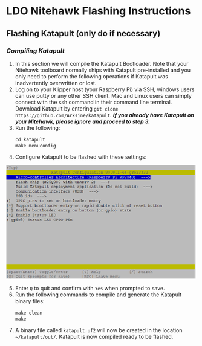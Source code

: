 # LDO Nitehawk Flashing Instructions

## Flashing Katapult (only do if necessary)
### _Compiling Katapult_
1. In this section we will compile the Katapult Bootloader. Note that your Nitehawk toolboard normally ships with Katapult pre-installed and you only need to perform the following operations if Katapult was inadvertently overwritten or lost. 
2. Log on to your Klipper host (your Raspberry Pi) via SSH, windows users can use putty or any other SSH client. Mac and Linux users can simply connect with the ssh command in their command line terminal. Download Katapult by entering `git clone https://github.com/Arksine/katapult`. **_If you already have Katapult on your Nitehawk, please ignore and proceed to step 3._**
3. Run the following:
   ```
   cd katapult
   make menuconfig
   ```
4. Configure Katapult to be flashed with these settings:
<img src="https://github.com/TheMasterOfTech/LDO-Nitehawk/blob/main/katapult_make_settings.png" width="500" height="300" />

5. Enter `Q` to quit and confirm with `Yes` when prompted to save.
6. Run the following commands to compile and generate the Katapult binary files:
   ```
   make clean
   make
   ```
7. A binary file called `katapult.uf2` will now be created in the location `~/katapult/out/`. Katapult is now compiled ready to be flashed.
